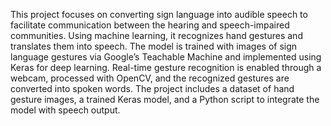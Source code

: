 This project focuses on converting sign language into audible speech to facilitate communication between the hearing and speech-impaired communities. Using machine learning, it recognizes hand gestures and translates them into speech. The model is trained with images of sign language gestures via Google’s Teachable Machine and implemented using Keras for deep learning. Real-time gesture recognition is enabled through a webcam, processed with OpenCV, and the recognized gestures are converted into spoken words. The project includes a dataset of hand gesture images, a trained Keras model, and a Python script to integrate the model with speech output.
